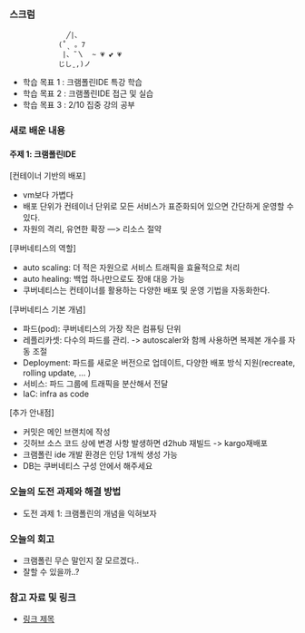 ### 스크럼


                  ╱|、
                (˚ˎ 。7
                 |、˜〵  ~ 💗 💕 💗 
                じしˍ,)ノ


- 학습 목표 1 : 크램폴린IDE 특강 학습  
- 학습 목표 2 : 크램폴린IDE 접근 및 실습
- 학습 목표 3 : 2/10 집중 강의 공부

### 새로 배운 내용
#### 주제 1: 크램폴린IDE
[컨테이너 기반의 배포]
- vm보다 가볍다
- 배포 단위가 컨테이너 단위로 모든 서비스가 표준화되어 있으면 간단하게 운영할 수 있다.
- 자원의 격리, 유연한 확장 —> 리소스 절약

[쿠버네티스의 역할]
- auto scaling: 더 적은 자원으로 서비스 트래픽을 효율적으로 처리
- auto healing: 백업 하나만으로도 장애 대응 가능
- 쿠버네티스는 컨테이너를 활용하는 다양한 배포 및 운영 기법을 자동화한다.

[쿠버네티스 기본 개념]
- 파드(pod): 쿠버네티스의 가장 작은 컴퓨팅 단위
- 레플리카셋: 다수의 파드를 관리. -> autoscaler와 함께 사용하면 복제본 개수를 자동 조절
- Deployment: 파드를 새로운 버전으로 업데이트, 다양한 배포 방식 지원(recreate, rolling update, … )
- 서비스: 파드 그룹에 트래픽을 분산해서 전달
- IaC: infra as code 

[추가 안내점]
- 커밋은 메인 브랜치에 작성
- 깃허브 소스 코드 상에 변경 사항 발생하면 d2hub 재빌드 -> kargo재배포
- 크램폴린 ide 개발 환경은 인당 1개씩 생성 가능
- DB는 쿠버네티스 구성 안에서 해주세요

### 오늘의 도전 과제와 해결 방법
- 도전 과제 1: 크램폴린의 개념을 익혀보자

### 오늘의 회고
- 크램폴린 무슨 말인지 잘 모르겠다..
- 잘할 수 있을까..?

### 참고 자료 및 링크
- [링크 제목](URL)
